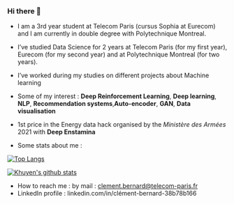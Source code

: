 ### Hi there 👋


- I am a 3rd year student at Telecom Paris (cursus Sophia at Eurecom) and I am currently in double degree with Polytechnique Montreal. 
- I’ve studied Data Science for 2 years at Telecom Paris (for my first year), Eurecom (for my second year) and at Polytechnique Montreal (for two years).
- I’ve worked during my studies on different projects about Machine learning  
- Some of my interest : **Deep Reinforcement Learning**, **Deep learning**, **NLP**, **Recommendation systems**,**Auto-encoder**, **GAN**, **Data visualisation** 
- 1st price in the Energy data hack organised by the *Ministère des Armées* 2021 with **Deep Enstamina**

- Some stats about me : 


[![Top Langs](https://github-readme-stats.vercel.app/api/top-langs/?username=clementbernardd)](https://github.com/clementbernardd/github-readme-stats)

[![Khuyen's github stats](https://github-readme-stats.vercel.app/api?username=clementbernardd&count_private=true&show_icons=true&theme=radical&hide_rank=false)](https://github.com/clementbernardd/github-readme-stats)

- How to reach me : by mail : clement.bernard@telecom-paris.fr
- LinkedIn profile : linkedin.com/in/clément-bernard-38b78b166
